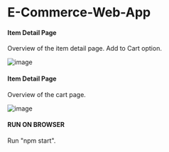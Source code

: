 # E-Commerce-Web-App

#### Item Detail Page
Overview of the item detail page. Add to Cart option.

![image](https://user-images.githubusercontent.com/36261653/120473400-9a05a680-c3c4-11eb-8ec7-774812239994.png)

#### Item Detail Page
Overview of the cart page.

![image](https://user-images.githubusercontent.com/36261653/120473873-1ef0c000-c3c5-11eb-96e2-6635588f6902.png)


#### RUN ON BROWSER
Run "npm start".
